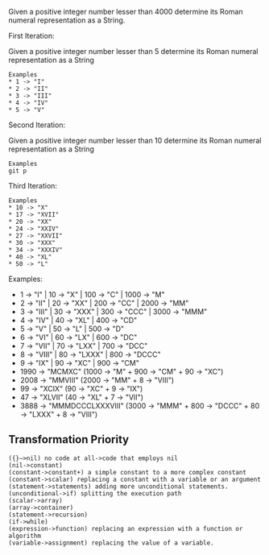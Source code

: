 Given a positive integer number lesser than 4000 determine its Roman numeral representation as a String.

First Iteration:

Given a positive integer number lesser than 5 determine its Roman numeral representation as a String

```
Examples
* 1 -> "I"
* 2 -> "II"
* 3 -> "III"
* 4 -> "IV"
* 5 -> "V"
```
 
Second Iteration:

Given a positive integer number lesser than 10 determine its Roman numeral representation as a String

```
Examples
git p
``` 
Third Iteration:

```
Examples
* 10 -> "X"
* 17 -> "XVII"
* 20 -> "XX"
* 24 -> "XXIV"
* 27 -> "XXVII"
* 30 -> "XXX"
* 34 -> "XXXIV"
* 40 -> "XL"
* 50 -> "L"

```

Examples:

* 1 -> "I" | 10 -> "X" | 100 -> "C" | 1000 -> "M"
* 2 -> "II" | 20 -> "XX" | 200 -> "CC" | 2000 -> "MM"
* 3 -> "III" | 30 -> "XXX" | 300 -> "CCC" | 3000 -> "MMM"
* 4 -> "IV" | 40 -> "XL" | 400 -> "CD"
* 5 -> "V" | 50 -> "L" | 500 -> "D"
* 6 -> "VI" | 60 -> "LX" | 600 -> "DC"
* 7 -> "VII" | 70 -> "LXX" | 700 -> "DCC"
* 8 -> "VIII" | 80 -> "LXXX" | 800 -> "DCCC"
* 9 -> "IX" | 90 -> "XC" | 900 -> "CM"
* 1990 -> "MCMXC" (1000 -> "M" + 900 -> "CM" + 90 -> "XC")
* 2008 -> "MMVIII" (2000 -> "MM" + 8 -> "VIII")
* 99 -> "XCIX" (90 -> "XC" + 9 -> "IX")
* 47 -> "XLVII" (40 -> "XL" + 7 -> "VII")
* 3888 -> "MMMDCCCLXXXVIII" (3000 -> "MMM" + 800 -> "DCCC" + 80 -> "LXXX" + 8 -> "VIII")


## Transformation Priority

    ({}–>nil) no code at all->code that employs nil
    (nil->constant)
    (constant->constant+) a simple constant to a more complex constant
    (constant->scalar) replacing a constant with a variable or an argument
    (statement->statements) adding more unconditional statements.
    (unconditional->if) splitting the execution path
    (scalar->array)
    (array->container)
    (statement->recursion)
    (if->while)
    (expression->function) replacing an expression with a function or algorithm
    (variable->assignment) replacing the value of a variable.
